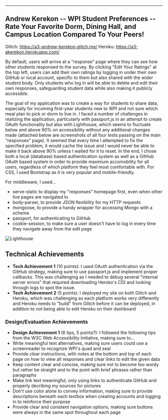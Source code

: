 ---

## Andrew Kerekon -- WPI Student Preferences -- Rate Your Favorite Dorm, Dining Hall, and Campus Location Compared To Your Peers!

Glitch: https://a3-andrew-kerekon.glitch.me/
Heroku: https://a3-akerekon.herokuapp.com/

By default, users will arrive at a "response" page where they can see how other students responsed to the survey. By clicking "Edit Your Ratings" at the top left, users can add their own ratings by logging in under their own GitHub or local account, specific to them but also shared with the wider student body. Only students who log in will be able to delete and edit their own responses, safeguarding student data while also making it publicly accessible. 

The goal of my application was to create a way for students to share data, especially for incoming first-year students new to WPI and not sure which meal plan to pick or dorm to live in. I faced a number of challenges in realizing the application, particularly with passport.js in an attempt to create OAuth functionality but also with Lighthouse, which seems to fluctuate below and above 90% on accessibility without any additional changes made (attached below are screenshots of all four tests passing on the main "responses" page). It seemed that every time I attempted to fix the specified problem, it would cache the issue and I would never be able to make it back above 90% unless I waited for it to reset. In the end, I chose both a local (database) based authentication system as well as a GitHub OAuth based system in order to provide maximum accomobility for all users, regardless of which platform they feel most comfortable with. For CSS, I used Bootstrap as it is very popular and mobile-friendly. 

For middleware, I used...
- serve-static to display my "responses" homepage first, even when other live pages are navigated to
- body-parser, to provide JSON flexibility for my HTTP requests
- mongoose, to provide a handy wrapper for accessing Mongo with a schema
- passport, for authenticating to GitHub
- cookie-session, to make sure a user doesn't have to log in every time they navigate away from the edit page

![Lighthouse](https://user-images.githubusercontent.com/89589162/134941101-76f396c4-d251-428b-abde-ddefbb77892e.png)


## Technical Achievements
- **Tech Achievement 1** (10 points): I used OAuth authentication via the GitHub strategy, making sure to use passport.js and implement proper callbacks. This was challenging as I needed to debug several "internal server errors" that required downloading Heroko's CDI and looking through logs to spot the issue.
- **Tech Achievement 2** (5 points): I deployed my site on both Glitch and Heroku, which was challenging as each platform works very differently and Heroku needs to "build" from Glitch before it can be deployed, in addition to not being able to edit Heroku on their dashboard

### Design/Evaluation Achievements
- **Design Achievement 1** (6 tips, 5 points?): I followed the following tips from the W3C Web Accessibility Initiative, making sure to...
-   Write meaningful text alternatives, making sure users could use a screenreader to recognize WPI's quad and seal
-   Provide clear instructions, with notes at the bottom and top of each page on how to view all responses and clear links to edit the given data
-   Keep content clear and concise, making sure not to become too wordy but rather be straight and to the point with brief phrases rather than paragraphs
-   Make link text meaningful, only using links to authenticate GitHub and properly decribing my sources for pictures
-   Don't use color alone to convey information, making sure to provide descriptions beneath each textbox when creating accounts and logging in to reinforce their purpose
-   Provide clear and conistent navigation options, making sure buttons were always in the same spot throughout each page
